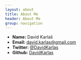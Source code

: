 ```yaml
---
layout: about
title: About Me
header: About Me
group: navigation
---
```

 * **Name:** David Karlaš
 * **Email:** [david.karlas@gmail.com](mailto:david.karlas@gmail.com)
 * **Twitter:** [@DavidKarlas](https://twitter.com/DavidKarlas)
 * **Github:** [DavidKarlas](https://github.com/DavidKarlas)